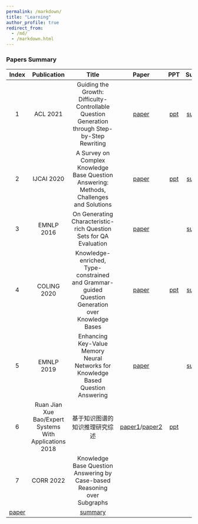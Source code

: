 ```yaml
---
permalink: /markdown/
title: "Learning"
author_profile: true
redirect_from: 
  - /md/
  - /markdown.html
---
```



### Papers Summary

| Index | Publication   | Title                                                                                         | Paper | PPT  |Summary|
| :------:| :------:        | :------------------------------------------------------------:                                  | :------:|:------:|:------: |     
| 1     | ACL 2021      | Guiding the Growth: Difficulty-Controllable Question Generation through Step-by-Step Rewriting| [paper](http://zhiqiang11.github.io/files/guiding_paper.pdf)|  [ppt](http://zhiqiang11.github.io/files/guiding_ppt.pdf)| [summary](http://zhiqiang11.github.io/files/guiding_summary.pdf)|
| 2     | IJCAI 2020      |A Survey on Complex Knowledge Base Question Answering: Methods, Challenges and Solutions| [paper](http://zhiqiang11.github.io/files/Complex_KBQA_survey.pdf)|  [ppt](http://zhiqiang11.github.io/files/Complex_KBQA_Survey_ppt.pdf)| [summary](http://zhiqiang11.github.io/files/complex_survey_summery.pdf)|
| 3     | EMNLP 2016      |On Generating Characteristic-rich Question Sets for QA Evaluation| [paper](http://zhiqiang11.github.io/files/Generating.pdf)|  | [summary](http://zhiqiang11.github.io/files/Characteristic_summery.pdf)|
| 4     | COLING 2020      |Knowledge-enriched, Type-constrained and Grammar-guided Question Generation over Knowledge Bases| [paper](http://zhiqiang11.github.io/files/Knowledge-enriched.pdf)|[ppt](http://zhiqiang11.github.io/files/Knowledge-enriched-ppt.pdf)  | [summary](http://zhiqiang11.github.io/files/Knowledge-enriched_summery.pdf)|
| 5     | EMNLP 2019      |Enhancing Key-Value Memory Neural Networks for Knowledge Based Question Answering| [paper](http://zhiqiang11.github.io/files/Enhancing.pdf)| | [summary](http://zhiqiang11.github.io/files/Enhancing_summery.pdf)|
| 6     | Ruan Jian Xue Bao/Expert Systems With Applications 2018      |基于知识图谱的知识推理研究综述| [paper1](http://zhiqiang11.github.io/files/resoning_survey_1.pdf)/[paper2](http://zhiqiang11.github.io/files/resoning_survey_2.pdf)|[ppt](http://zhiqiang11.github.io/files/resoning_ppt.pdf)  | 
| 7     | CORR 2022      |Knowledge Base Question Answering by Case-based Reasoning over Subgraphs
| [paper](http://zhiqiang11.github.io/files/Subgraphs.pdf)| | [summary](http://zhiqiang11.github.io/files/Subgraphs_summery.pdf)|
